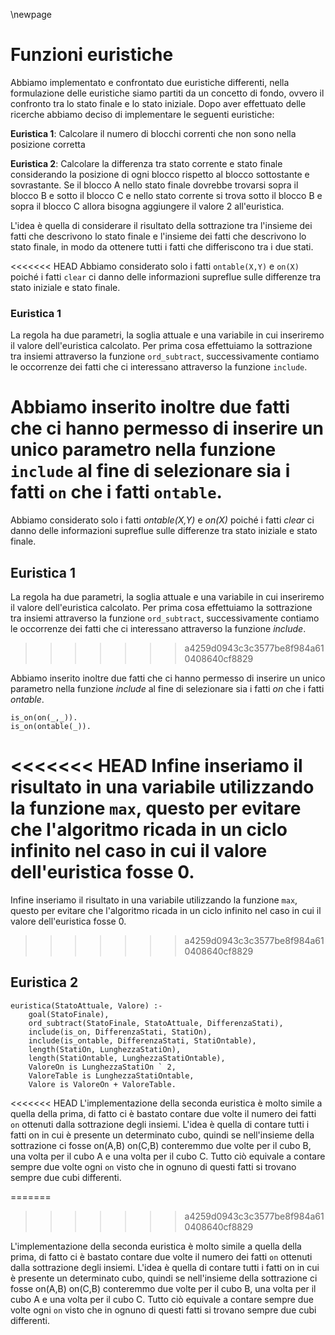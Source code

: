\newpage

# Funzioni euristiche

Abbiamo implementato e confrontato due euristiche differenti, nella
formulazione delle euristiche siamo partiti da un concetto di fondo, ovvero il
confronto tra lo stato finale e lo stato iniziale. Dopo aver effettuato delle
ricerche abbiamo deciso di implementare le seguenti euristiche:

**Euristica 1**: Calcolare il numero di blocchi correnti che non sono nella
posizione corretta

**Euristica 2**: Calcolare la differenza tra stato corrente e stato finale
considerando la posizione di ogni blocco rispetto al blocco sottostante e
sovrastante. Se il blocco A nello stato finale dovrebbe trovarsi sopra il
blocco B e sotto il blocco C e nello stato corrente si trova sotto il blocco B
e sopra il blocco C allora bisogna aggiungere il valore 2 all'euristica.

L'idea è quella di considerare il risultato della sottrazione tra l'insieme dei
fatti che descrivono lo stato finale e l'insieme dei fatti che descrivono lo
stato finale, in modo da ottenere tutti i fatti che differiscono tra i due
stati.

<<<<<<< HEAD
Abbiamo considerato solo i fatti `ontable(X,Y)` e `on(X)`
poiché i fatti `clear` ci danno delle informazioni supreflue sulle differenze tra stato iniziale e stato finale. 

### Euristica 1 
La regola ha due parametri, la soglia attuale e una variabile in cui inseriremo il valore dell'euristica calcolato. Per prima cosa effettuiamo la sottrazione tra insiemi attraverso la funzione `ord_subtract`,  successivamente contiamo le occorrenze dei fatti che ci interessano attraverso la funzione `include`.

Abbiamo inserito inoltre due fatti che ci hanno permesso di inserire un unico parametro nella funzione `include` al fine di selezionare sia i fatti `on` che  i fatti `ontable`.
=======
Abbiamo considerato solo i fatti *ontable(X,Y)* e *on(X)* poiché i fatti
*clear* ci danno delle informazioni supreflue sulle differenze tra stato
iniziale e stato finale.

## Euristica 1

La regola ha due parametri, la soglia attuale e una variabile in cui inseriremo
il valore dell'euristica calcolato. Per prima cosa effettuiamo la sottrazione
tra insiemi attraverso la funzione `ord_subtract`, successivamente contiamo le
occorrenze dei fatti che ci interessano attraverso la funzione *include*.
>>>>>>> a4259d0943c3c3577be8f984a610408640cf8829

Abbiamo inserito inoltre due fatti che ci hanno permesso di inserire un unico
parametro nella funzione *include* al fine di selezionare sia i fatti *on* che
i fatti *ontable*.

``` {.prolog}
is_on(on(_,_)).
is_on(ontable(_)).
```

<<<<<<< HEAD
Infine inseriamo il risultato in una variabile utilizzando la funzione `max`, questo per evitare che l'algoritmo ricada in un ciclo infinito nel caso in cui il valore dell'euristica fosse 0.
=======
Infine inseriamo il risultato in una variabile utilizzando la funzione `max`,
questo per evitare che l'algoritmo ricada in un ciclo infinito nel caso in cui
il valore dell'euristica fosse 0.
>>>>>>> a4259d0943c3c3577be8f984a610408640cf8829

## Euristica 2

``` {.prolog}
euristica(StatoAttuale, Valore) :-
    goal(StatoFinale),
    ord_subtract(StatoFinale, StatoAttuale, DifferenzaStati),
    include(is_on, DifferenzaStati, StatiOn),
    include(is_ontable, DifferenzaStati, StatiOntable),
    length(StatiOn, LunghezzaStatiOn),
    length(StatiOntable, LunghezzaStatiOntable),
    ValoreOn is LunghezzaStatiOn ` 2,
    ValoreTable is LunghezzaStatiOntable,
    Valore is ValoreOn + ValoreTable.
```
<<<<<<< HEAD
L'implementazione della seconda euristica è molto simile a quella della prima, di fatto ci è bastato contare due volte il numero dei fatti `on` ottenuti dalla sottrazione degli insiemi.
L'idea è quella di contare tutti  i fatti on in cui è presente un determinato cubo, quindi se nell'insieme della sottrazione ci fosse on(A,B) on(C,B) conteremmo due volte per il cubo B, una volta per il cubo A e una volta per il cubo C.
Tutto ciò equivale a contare sempre due volte ogni `on` visto che in ognuno di questi fatti si trovano sempre due cubi differenti. 

=======
>>>>>>> a4259d0943c3c3577be8f984a610408640cf8829

L'implementazione della seconda euristica è molto simile a quella della prima,
di fatto ci è bastato contare due volte il numero dei fatti `on` ottenuti dalla
sottrazione degli insiemi. L'idea è quella di contare tutti i fatti on in cui è
presente un determinato cubo, quindi se nell'insieme della sottrazione ci fosse
on(A,B) on(C,B) conteremmo due volte per il cubo B, una volta per il cubo A e
una volta per il cubo C. Tutto ciò equivale a contare sempre due volte ogni
`on` visto che in ognuno di questi fatti si trovano sempre due cubi differenti.
